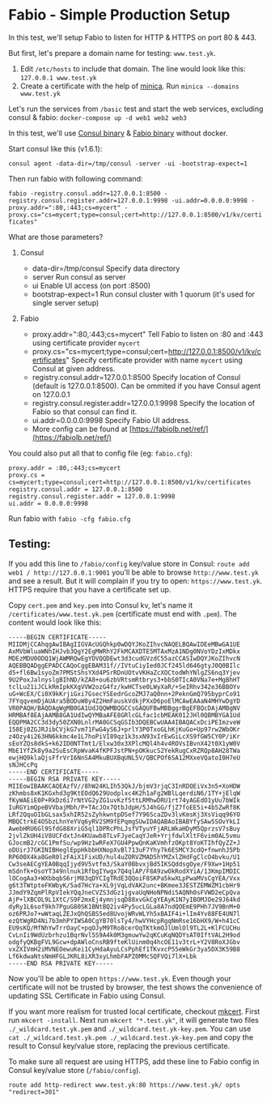 # Fabio - Simple Production Setup

In this test, we'll setup Fabio to listen for HTTP & HTTPS on port 80 & 443.

But first, let's prepare a domain name for testing: `www.test.yk`.
1. Edit `/etc/hosts` to include that domain. The line would look like this: ```127.0.0.1 www.test.yk```
2. Create a certificate with the help of [minica](https://github.com/jsha/minica). Run `minica --domains www.test.yk`

Let's run the services from `/basic` test and start the web services, excluding consul & fabio:
```docker-compose up -d web1 web2 web3```

In this test, we'll use [Consul binary](https://www.consul.io/downloads.html) & [Fabio binary](https://github.com/fabiolb/fabio/releases) without docker.

Start consul like this (v1.6.1):

```consul agent -data-dir=/tmp/consul -server -ui -bootstrap-expect=1```

Then run fabio with following command:

```fabio -registry.consul.addr=127.0.0.1:8500 -registry.consul.register.addr=127.0.0.1:9998 -ui.addr=0.0.0.0:9998 -proxy.addr=":80,:443;cs=mycert" -proxy.cs="cs=mycert;type=consul;cert=http://127.0.0.1:8500/v1/kv/certificates"```

What are those parameters?
1. Consul
   - data-dir=/tmp/consul   Specify data directory
   - server                 Run consul as server
   - ui                     Enable UI access (on port :8500)
   - bootstrap-expect=1     Run consul cluster with 1 quorum (it's used for single server setup)

2. Fabio
   - proxy.addr=":80,:443;cs=mycert"                 Tell Fabio to listen on :80 and :443 using certificate provider `mycert`
   - proxy.cs="cs=mycert;type=consul;cert=http://127.0.0.1:8500/v1/kv/certificates"
     Specify certificate provider with name `mycert` using Consul at given address.
   - registry.consul.addr=127.0.0.1:8500             Specify location of Consul (default is 127.0.0.1:8500). Can be ommited if you have Consul agent on 127.0.0.1
   - registry.consul.register.addr=127.0.0.1:9998    Specify the location of Fabio so that consul can find it.
   - ui.addr=0.0.0.0:9998                            Specify Fabio UI address.
   - More config can be found at [https://fabiolb.net/ref/](https://fabiolb.net/ref/)

You could also put all that to config file (eg: `fabio.cfg`):
```
proxy.addr = :80,:443;cs=mycert
proxy.cs = cs=mycert;type=consul;cert=http://127.0.0.1:8500/v1/kv/certificates
registry.consul.addr = 127.0.0.1:8500
registry.consul.register.addr = 127.0.0.1:9998
ui.addr = 0.0.0.0:9998
```
Run fabio with `fabio -cfg fabio.cfg`

## Testing:

If you add this line to `/fabio/config` key/value store in Consul:
```route add web1 / http://127.0.0.1:9001```
you'll be able to browse `http://www.test.yk` and see a result. But it will complain if you try to open: `https://www.test.yk`.
HTTPS require that you have a certificate set up.

Copy `cert.pem` and `key.pem` into Consul kv, let's name it `/certificates/www.test.yk.pem` (certificate must end with `.pem`). The content would look like this:
```
-----BEGIN CERTIFICATE-----
MIIDMjCCAhqgAwIBAgIIGVAcUGQhkp0wDQYJKoZIhvcNAQELBQAwIDEeMBwGA1UE
AxMVbWluaWNhIHJvb3QgY2EgMWRhY2FkMCAXDTE5MTAxMzA1NDg0NVoYDzIxMDkx
MDEzMDU0ODQ1WjAWMRQwEgYDVQQDEwt3d3cudGVzdC55azCCASIwDQYJKoZIhvcN
AQEBBQADggEPADCCAQoCggEBAM31f//IVtuCiyIed0JCf245ld646gtyJ0Q0BIlc
d5+fl6Bw1syoZm7PMStShsYXd4PSrRDnUOtvVKHaZcXOCtodWhYNlgZS6nq3Yjev
9U2PoxJalnyslgBIhND/kZA8+ou6zbVRtsmRtbrys3+bbS0TIcA0VNa7e+MgBhHT
tclLu21iJCLkRmIpkKXgVVW2ozG4fz/kwHCTse0LWyXaR/+SeIRhv342e36BBOYv
uG+WcEX/Ci0X9kKrjiGxi7GsecYSEedrGcoZMJ7aQ0nn+2PeknGmQ795byprCo91
7FYqqvemDjAUAra5BODuW8y4Z2HmFauskVdkjPXxD6poElMCAwEAAaN4MHYwDgYD
VR0PAQH/BAQDAgWgMB0GA1UdJQQWMBQGCCsGAQUFBwMBBggrBgEFBQcDAjAMBgNV
HRMBAf8EAjAAMB8GA1UdIwQYMBaAFE8GRlcGLfac1cbMEAK012JHl0QBMBYGA1Ud
EQQPMA2CC3d3dy50ZXN0LnlrMA0GCSqGSIb3DQEBCwUAA4IBAQACxDciPEImzveW
158Ej0ZGJRJibCVjkG7vm71FwG4yS6J+prlY3P0TxoGLhKjKuGo+Up97rw2WbOKr
z4Ozy4i263HN6kkmc4e1L7hoPiVI89qz1k3sxN93xIrEwGiLcXS9fGW5CY0P/iKr
sEoYZQs8dkS+k62ID0NTTmt1/Elxw30x3XPlcMQl4h4v4ROVsIBvnX42t0X1yW0V
MbE1YfZk8y9a2SuEsCRpWvaK4fKPFJstPN+pOKkucS2YekRugCxRZRQp8AH28TWa
ewjHQ9klaQjsFfrVrI6NnSA4MkuBUXBqUNL5V/QBCPOf6SA12MXxeVQatoI0H7eU
sNJHCcPq
-----END CERTIFICATE-----
-----BEGIN RSA PRIVATE KEY-----
MIIEowIBAAKCAQEAzfV//8hW24KLIh53QkJ/bjmV3rjqC3InRDQEiVx3n5+XoHDW
zKhmbs8xK1KGxhd3g9KtEOdQ629Uodplxc4K2h1aFg2WBlLqerdiN6/1TY+jElqW
fKyWAEiE0P+RkDz6i7rNtVG2yZG1uvKzf5ttLRMhwDRU1rt74yAGEdO1yUu7bWIk
IuRGYimQpeBVVbajMbh/P+TAcJOx7QtbJdpH/5J4hGG/fjZ7foEE5i+4b5ZwRf8K
LRf2QquOIbGLsax5xhIR52sZyhkwntpDSef7Y96ScaZDv3lvKmsKj3XsViqq96YO
MBQCtrkE4O5bzLhnYeYVq6yRV2SM9fEPqmgSUwIDAQABAoIBABYfySAw5SOvYkLI
AwebHRU6Gl9SfdG88XriG5ql1DPRcPhLJsfVTyuYFjARLWkaHDyM5QprzsV7sBuy
2jvlZkUH4iV8UCFdxtJn4KUawb8TLvFJyeCaqYJeR+YrjfdwlXltF6vim0AL5vmu
GJocmB2/cGC1PmfSu/wp9Hz1wRFeX7GU4PpwQnKaKVmhfzOKpt8YoKTIhfQyZZ+J
oDUirJ7GKINIBHeglEppHkbbHXNopXvBl713uF7Yhy7k6ESMCY3cdQ+fnwnhJ5Pb
RP600X4ka8GeR0lzFAiX1FixUD/hul4uZORVZMAD5hYMZxlZHdFgClcO4bvku/U1
Cw3seAECgYEA0BqqIjyd9V5vtfm3/SkaY0BbvxjBd5IKSQddsgOye/F9Xw+1Hp51
mSdnfk+OsoYT349nlnuk1RfbgIYwgx7Q4qlAP/F8A9zwOkRodXYiA/13KmpIMDIC
lOCogAa3+WXbbqbS6rjM83qDYCIgTRdE3QQoiF8SKPa5kwXLpPwaMVsCgYEA/Vxx
g6t3TWtpteFKWbyK/5ad7HcYa+XL9jVqLdVAK2unc+BKmee3JESTZEMWZM1cbHr9
JJmdY9ZqmPlRpVIekYQqJneCVZS3dGz1jgvaUqNHoNPNdi5AQNh0sFVWD2eCpQva
AjP+lXBCOL9L1XtC/S9F2mxEj4ymnjsqD88xvGkCgYEAyK1N7yIBOMJOe29J64kd
dyRy1L6sof9kh7PguG80SK1BNtBQ2iv4Py5ucLGLa8A7ndQOEmE9PHh7JV9BnM+0
oz6PRJo7+wWtaqLZEJxQhQSBS5ed8UvojWRvWLYh5xBAIF4i+lIm4Yv88FE4UN7l
ezQtWgRD4Ni7b3mhPYIWSA0CgYB70lsTy4/hwVYHcpRgqNmRse16bHX9/W+h41cC
EU9sKQ/MfNhYwTrrOayC+pqOJyM9TRo8cerOqTKtkmOJlUmlOl9TL2L+KlFCUCHu
CvLnIi9WdUzbrhzu1BqrNvl5S9A4k0M3gmuwYw2qKCuKqNQDYsAT0IftVAL2H9od
odgfyQKBgFVL9Gcw+dpAWloCnsRB9fteKlUinm0q4hcOE11v3trL+Y2V8RoXJGbv
vxZXIVmH2iMVNEOewuKei1CyHdaAyuLCsPphEf1TKvxcP55eWkGr3ya5DX3K59B8
Lf6kdwaNtsNmHFGLJKRL8iXR3xyLhmbFAPZ0MMcSQFVQi7lX+Lbk
-----END RSA PRIVATE KEY-----
```

Now you'll be able to open `https://www.test.yk`. Even though your certificate will not be trusted by browser, the test shows the convenience of updating SSL Certificate in Fabio using Consul.

If you want more realism for trusted local certificate, checkout [mkcert](https://github.com/FiloSottile/mkcert).
First run `mkcert -install`. Next run `mkcert "*.test.yk"`, it will generate two files `./_wildcard.test.yk.pem` and `./_wildcard.test.yk-key.pem`.
You can use `cat ./_wildcard.test.yk.pem ./_wildcard.test.yk-key.pem` and copy the result to Consul key/value store, replacing the previous certificate.

To make sure all request are using HTTPS, add these line to Fabio config in Consul key/value store (`/fabio/config`).
```
route add http-redirect www.test.yk:80 https://www.test.yk/ opts "redirect=301"
```